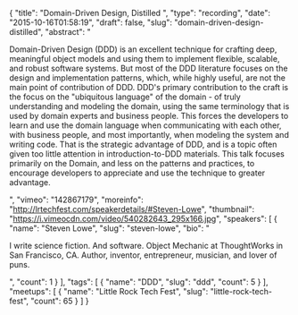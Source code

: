 {
  "title": "Domain-Driven Design, Distilled ",
  "type": "recording",
  "date": "2015-10-16T01:58:19",
  "draft": false,
  "slug": "domain-driven-design-distilled",
  "abstract": "<p>Domain-Driven Design (DDD) is an excellent technique for crafting deep, meaningful object models and using them to implement flexible, scalable, and robust software systems. But most of the DDD literature focuses on the design and implementation patterns, which, while highly useful, are not the main point of contribution of DDD. DDD's primary contribution to the craft is the focus on the \"ubiquitous language\" of the domain - of truly understanding and modeling the domain, using the same terminology that is used by domain experts and business people. This forces the developers to learn and use the domain language when communicating with each other, with business people, and most importantly, when modeling the system and writing code. That is the strategic advantage of DDD, and is a topic often given too little attention in introduction-to-DDD materials. This talk focuses primarily on the Domain, and less on the patterns and practices, to encourage developers to appreciate and use the technique to greater advantage.</p>",
  "vimeo": "142867179",
  "moreinfo": "http://lrtechfest.com/speakerdetails/#Steven-Lowe",
  "thumbnail": "https://i.vimeocdn.com/video/540282643_295x166.jpg",
  "speakers": [
    {
      "name": "Steven Lowe",
      "slug": "steven-lowe",
      "bio": "<p>I write science fiction. And software. Object Mechanic at ThoughtWorks in San Francisco, CA. Author, inventor, entrepreneur, musician, and lover of puns.</p>",
      "count": 1
    }
  ],
  "tags": [
    {
      "name": "DDD",
      "slug": "ddd",
      "count": 5
    }
  ],
  "meetups": [
    {
      "name": "Little Rock Tech Fest",
      "slug": "little-rock-tech-fest",
      "count": 65
    }
  ]
}